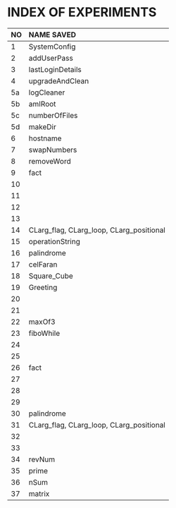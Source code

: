 # INDEX OF EXPERIMENTS		

|NO	|NAME SAVED		|
|---	|:----------			|
|1	|SystemConfig		|
|2	|addUserPass		|
|3	|lastLoginDetails	|
|4	|upgradeAndClean	|
|5a	|logCleaner		|
|5b	|amIRoot		|
|5c	|numberOfFiles		|
|5d	|makeDir		|
|6	|hostname		|
|7	|swapNumbers		|
|8	|removeWord		|
|9	|fact			|
|10	|			|
|11	|			|
|12	|			|
|13	|			|
|14	|CLarg_flag, CLarg_loop, CLarg_positional		|
|15	|operationString	|
|16	|palindrome			|
|17	|celFaran			|
|18	|		Square_Cube	|
|19	|		Greeting	|
|20	|			|
|21	|			|
|22     |maxOf3                       |
|23     |fiboWhile                       |
|24     |                       |
|25     |                       |
|26     |fact                       |
|27     |                       |
|28     |                       |
|29     |                       |
|30     |palindrome                       |
|31     |CLarg_flag, CLarg_loop, CLarg_positional		|
|32     |                       |
|33     |                       |
|34     |revNum                       |
|35     |prime                       |
|36     |nSum                       |
|37     |matrix                       |
